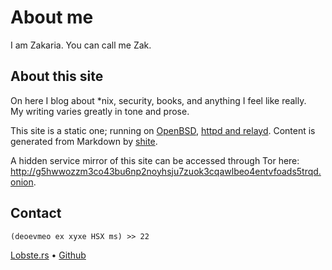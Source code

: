 # About me

I am Zakaria. You can call me Zak.

## About this site

On here I blog about *nix, security, books, and anything I feel like really.  
My writing varies greatly in tone and prose.  

This site is a static one; running on [OpenBSD](https://openbsd.org/), [httpd and relayd](https://bsd.plumbing/).
Content is generated from Markdown by [shite](https://git.zakaria.org/shite/file/README.html).  

A hidden service mirror of this site can be accessed through Tor here: http://g5hwwozzm3co43bu6np2noyhsju7zuok3cqawlbeo4entvfoads5trqd.onion.

## Contact

```
(deoevmeo ex xyxe HSX ms) >> 22
```

[Lobste.rs](https://lobste.rs/u/zk) &bullet; [Github](https://github.com/e-zk)
